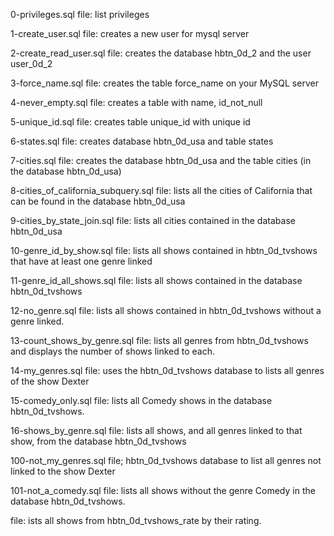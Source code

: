 0-privileges.sql file: list privileges

1-create_user.sql file: creates a new user for mysql server

2-create_read_user.sql file: creates the database hbtn_0d_2 and the user user_0d_2

3-force_name.sql file: creates the table force_name on your MySQL server

4-never_empty.sql file: creates a table with name, id_not_null

5-unique_id.sql file: creates table unique_id with unique id

6-states.sql file: creates database hbtn_0d_usa and table states

7-cities.sql file: creates the database hbtn_0d_usa and the table cities (in the database hbtn_0d_usa) 

8-cities_of_california_subquery.sql file: lists all the cities of California that can be found in the database hbtn_0d_usa

9-cities_by_state_join.sql file: lists all cities contained in the database hbtn_0d_usa

10-genre_id_by_show.sql file: lists all shows contained in hbtn_0d_tvshows that have at least one genre linked

11-genre_id_all_shows.sql file: lists all shows contained in the database hbtn_0d_tvshows

12-no_genre.sql file: lists all shows contained in hbtn_0d_tvshows without a genre linked.

13-count_shows_by_genre.sql file: lists all genres from hbtn_0d_tvshows and displays the number of shows linked to each.

14-my_genres.sql file: uses the hbtn_0d_tvshows database to lists all genres of the show Dexter

15-comedy_only.sql file: lists all Comedy shows in the database hbtn_0d_tvshows.

16-shows_by_genre.sql file: lists all shows, and all genres linked to that show, from the database hbtn_0d_tvshows

100-not_my_genres.sql file; hbtn_0d_tvshows database to list all genres not linked to the show Dexter

101-not_a_comedy.sql file:  lists all shows without the genre Comedy in the database hbtn_0d_tvshows.

 file: ists all shows from hbtn_0d_tvshows_rate by their rating.
